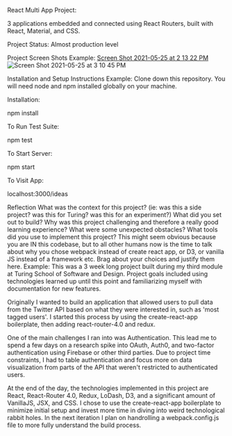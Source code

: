React Multi App Project:

3 applications embedded and connected using React Routers, built with React, Material, and CSS.

Project Status:
Almost production level


Project Screen Shots
Example:
[Screen Shot 2021-05-25 at 2 13 22 PM](https://user-images.githubusercontent.com/80994897/119766572-430f4700-be83-11eb-8681-fc239172581e.png)
![Screen Shot 2021-05-25 at 3 10 45 PM](https://user-images.githubusercontent.com/80994897/119766583-4aceeb80-be83-11eb-9707-3c07af1dfe69.png)


Installation and Setup Instructions
Example:
Clone down this repository. You will need node and npm installed globally on your machine.

Installation:

npm install

To Run Test Suite:

npm test

To Start Server:

npm start

To Visit App:

localhost:3000/ideas

Reflection
What was the context for this project? (ie: was this a side project? was this for Turing? was this for an experiment?)
What did you set out to build?
Why was this project challenging and therefore a really good learning experience?
What were some unexpected obstacles?
What tools did you use to implement this project?
This might seem obvious because you are IN this codebase, but to all other humans now is the time to talk about why you chose webpack instead of create react app, or D3, or vanilla JS instead of a framework etc. Brag about your choices and justify them here.
Example:
This was a 3 week long project built during my third module at Turing School of Software and Design. Project goals included using technologies learned up until this point and familiarizing myself with documentation for new features.

Originally I wanted to build an application that allowed users to pull data from the Twitter API based on what they were interested in, such as 'most tagged users'. I started this process by using the create-react-app boilerplate, then adding react-router-4.0 and redux.

One of the main challenges I ran into was Authentication. This lead me to spend a few days on a research spike into OAuth, Auth0, and two-factor authentication using Firebase or other third parties. Due to project time constraints, I had to table authentication and focus more on data visualization from parts of the API that weren't restricted to authenticated users.

At the end of the day, the technologies implemented in this project are React, React-Router 4.0, Redux, LoDash, D3, and a significant amount of VanillaJS, JSX, and CSS. I chose to use the create-react-app boilerplate to minimize initial setup and invest more time in diving into weird technological rabbit holes. In the next iteration I plan on handrolling a webpack.config.js file to more fully understand the build process.
